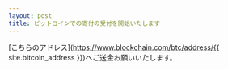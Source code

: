 ```yaml
---
layout: post
title: ビットコインでの寄付の受付を開始いたします
---
```


[こちらのアドレス](https://www.blockchain.com/btc/address/{{ site.bitcoin_address }})へご送金お願いいたします。
